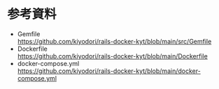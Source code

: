 # 参考資料

- Gemfile  
https://github.com/kiyodori/rails-docker-kyt/blob/main/src/Gemfile  
- Dockerfile  
https://github.com/kiyodori/rails-docker-kyt/blob/main/Dockerfile  
- docker-compose.yml  
https://github.com/kiyodori/rails-docker-kyt/blob/main/docker-compose.yml
